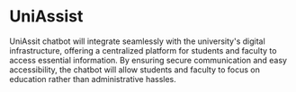 # UniAssist
UniAssit chatbot will integrate seamlessly with the university's digital infrastructure, offering a centralized platform for students and faculty to access essential information. By ensuring secure communication and easy accessibility, the chatbot will allow students and faculty to focus on education rather than administrative hassles.
